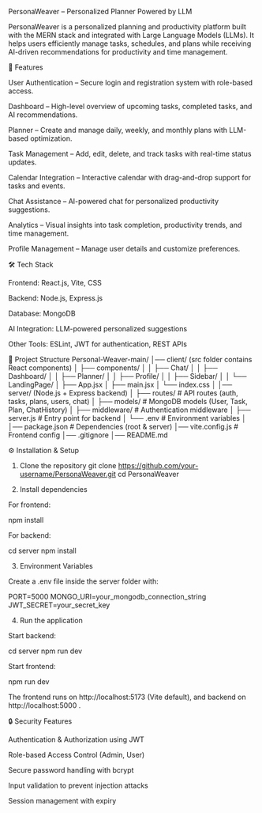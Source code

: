 PersonaWeaver – Personalized Planner Powered by LLM

PersonaWeaver is a personalized planning and productivity platform built with the MERN stack and integrated with Large Language Models (LLMs). It helps users efficiently manage tasks, schedules, and plans while receiving AI-driven recommendations for productivity and time management.

🚀 Features

User Authentication – Secure login and registration system with role-based access.

Dashboard – High-level overview of upcoming tasks, completed tasks, and AI recommendations.

Planner – Create and manage daily, weekly, and monthly plans with LLM-based optimization.

Task Management – Add, edit, delete, and track tasks with real-time status updates.

Calendar Integration – Interactive calendar with drag-and-drop support for tasks and events.

Chat Assistance – AI-powered chat for personalized productivity suggestions.

Analytics – Visual insights into task completion, productivity trends, and time management.

Profile Management – Manage user details and customize preferences.

🛠️ Tech Stack

Frontend: React.js, Vite, CSS

Backend: Node.js, Express.js

Database: MongoDB

AI Integration: LLM-powered personalized suggestions

Other Tools: ESLint, JWT for authentication, REST APIs

📂 Project Structure
Personal-Weaver-main/
│── client/ (src folder contains React components)
│   ├── components/
│   │   ├── Chat/
│   │   ├── Dashboard/
│   │   ├── Planner/
│   │   ├── Profile/
│   │   ├── Sidebar/
│   │   └── LandingPage/
│   ├── App.jsx
│   ├── main.jsx
│   └── index.css
│
│── server/ (Node.js + Express backend)
│   ├── routes/        # API routes (auth, tasks, plans, users, chat)
│   ├── models/        # MongoDB models (User, Task, Plan, ChatHistory)
│   ├── middleware/    # Authentication middleware
│   ├── server.js      # Entry point for backend
│   └── .env           # Environment variables
│
│── package.json       # Dependencies (root & server)
│── vite.config.js     # Frontend config
│── .gitignore
│── README.md

⚙️ Installation & Setup
1. Clone the repository
git clone https://github.com/your-username/PersonaWeaver.git
cd PersonaWeaver

2. Install dependencies

For frontend:

npm install


For backend:

cd server
npm install

3. Environment Variables

Create a .env file inside the server folder with:

PORT=5000
MONGO_URI=your_mongodb_connection_string
JWT_SECRET=your_secret_key

4. Run the application

Start backend:

cd server
npm run dev


Start frontend:

npm run dev


The frontend runs on http://localhost:5173
 (Vite default), and backend on http://localhost:5000
.

🔒 Security Features

Authentication & Authorization using JWT

Role-based Access Control (Admin, User)

Secure password handling with bcrypt

Input validation to prevent injection attacks

Session management with expiry
